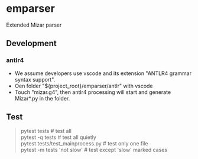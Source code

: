 # emparser
Extended Mizar parser

## Development
### antlr4
  * We assume developers use vscode and its extension "ANTLR4 grammar syntax support".
  * Oen folder "${project_root}/emparser/antlr" with vscode
  * Touch "mizar.g4", then antlr4 processing will start and generate Mizar*.py in the folder.

## Test
> pytest tests                          # test all  
> pytest -q tests                       # test all quietly  
> pytest tests/test_mainprocess.py      # test only one file  
> pytest -m tests 'not slow'            # test except 'slow' marked cases  
